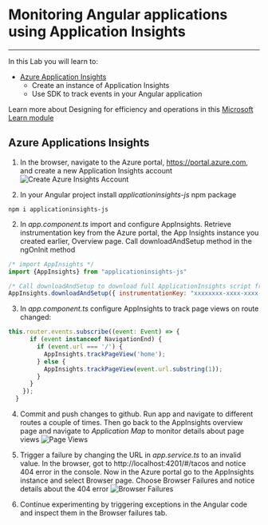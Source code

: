 # Monitoring Angular applications using Application Insights

---

In this Lab you will learn to:

* [Azure Application Insights](https://docs.microsoft.com/en-us/azure/application-insights/app-insights-overview/?WT.mc_id=workshop-github-js-team)
    * Create an instance of Application Insights
    * Use SDK to track events in your Angular application 
    
Learn more about Designing for efficiency and operations in this [Microsoft Learn module](https://docs.microsoft.com/en-us/learn/modules/design-for-efficiency-and-operations-in-azure/index/?WT.mc_id=workshop-github-js-team)

## Azure Applications Insights

1. In the browser, navigate to the Azure portal, https://portal.azure.com, and create a new Application Insights account 
![Create Azure Insights Account](https://tacofancy.blob.core.windows.net/tutorial/AppInsights.gif)
    
1. In your Angular project install *applicationinsights-js* npm package

```
npm i applicationinsights-js
```

2. In *app.component.ts* import and configure AppInsights. Retrieve instrumentation key from the Azure portal, the App Insights instance you created earlier, Overview page. Call downloadAndSetup method in the ngOnInit method

```javascript
/* import AppInsights */
import {AppInsights} from "applicationinsights-js"

/* Call downloadAndSetup to download full ApplicationInsights script from CDN and initialize it with instrumentation key */
AppInsights.downloadAndSetup({ instrumentationKey: "xxxxxxxx-xxxx-xxxx-xxxx-xxxxxxxx" });
```

3. In *app.component.ts* configure AppInsights to track page views on route changed: 

```javascript
this.router.events.subscribe((event: Event) => {
      if (event instanceof NavigationEnd) {
        if (event.url === '/') {
          AppInsights.trackPageView('home');
        } else {
          AppInsights.trackPageView(event.url.substring(1));
        }
      }
    });
  }
```
4. Commit and push changes to github. Run app and navigate to different routes a couple of times. Then go back to the AppInsights overview page and navigate to *Application Map* to monitor details about page views
![Page Views](https://tacofancy.blob.core.windows.net/tutorial/PageViews.png)

5. Trigger a failure by changing the URL in *app.service.ts* to an invalid value. In the browser, got to http://localhost:4201/#/tacos and notice 404 error in the console. Now in the Azure portal go to the AppInsights instance and select Browser page. Choose Browser Failures and notice details about the 404 error
![Browser Failures](https://tacofancy.blob.core.windows.net/tutorial/BrowserFailures.png)

6. Continue experimenting by triggering exceptions in the Angular code and inspect them in the Browser failures tab. 

